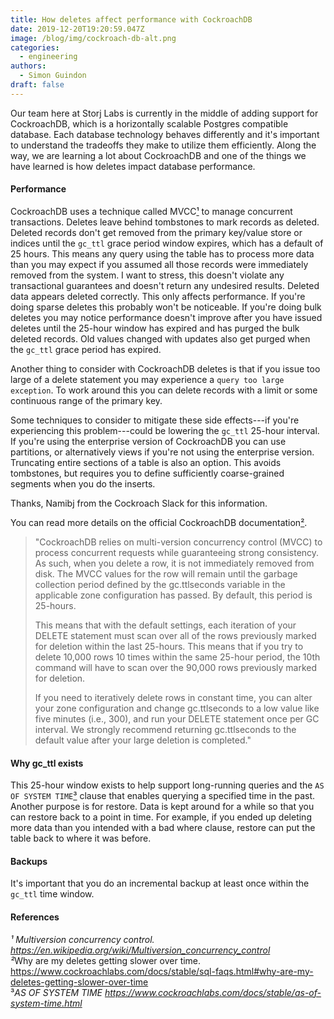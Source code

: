 ```yaml
---
title: How deletes affect performance with CockroachDB
date: 2019-12-20T19:20:59.047Z
image: /blog/img/cockroach-db-alt.png
categories:
  - engineering
authors:
  - Simon Guindon
draft: false
---
```

Our team here at Storj Labs is currently in the middle of adding support for CockroachDB, which is a horizontally scalable Postgres compatible database. Each database technology behaves differently and it's important to understand the tradeoffs they make to utilize them efficiently. Along the way, we are learning a lot about CockroachDB and one of the things we have learned is how deletes impact database performance.

#### Performance

CockroachDB uses a technique called MVCC[¹](https://en.wikipedia.org/wiki/Multiversion_concurrency_control) to manage concurrent transactions. Deletes leave behind tombstones to mark records as deleted. Deleted records don't get removed from the primary key/value store or indices until the `gc_ttl` grace period window expires, which has a default of 25 hours. This means any query using the table has to process more data than you may expect if you assumed all those records were immediately removed from the system. I want to stress, this doesn't violate any transactional guarantees and doesn't return any undesired results. Deleted data appears deleted correctly. This only affects performance. If you're doing sparse deletes this probably won't be noticeable. If you're doing bulk deletes you may notice performance doesn't improve after you have issued deletes until the 25-hour window has expired and has purged the bulk deleted records. Old values changed with updates also get purged when the `gc_ttl` grace period has expired.

Another thing to consider with CockroachDB deletes is that if you issue too large of a delete statement you may experience a `query too large exception`. To work around this you can delete records with a limit or some continuous range of the primary key.

Some techniques to consider to mitigate these side effects---if you're experiencing this problem---could be lowering the `gc_ttl` 25-hour interval. If you're using the enterprise version of CockroachDB you can use partitions, or alternatively views if you're not using the enterprise version. Truncating entire sections of a table is also an option. This avoids tombstones, but requires you to define sufficiently coarse-grained segments when you do the inserts.

Thanks, Namibj from the Cockroach Slack for this information.

You can read more details on the official CockroachDB documentation[²](https://www.cockroachlabs.com/docs/stable/sql-faqs.html#why-are-my-deletes-getting-slower-over-time).

> "CockroachDB relies on multi-version concurrency control (MVCC) to process concurrent requests while guaranteeing strong consistency. As such, when you delete a row, it is not immediately removed from disk. The MVCC values for the row will remain until the garbage collection period defined by the gc.ttlseconds variable in the applicable zone configuration has passed. By default, this period is 25-hours.
>
> This means that with the default settings, each iteration of your DELETE statement must scan over all of the rows previously marked for deletion within the last 25-hours. This means that if you try to delete 10,000 rows 10 times within the same 25-hour period, the 10th command will have to scan over the 90,000 rows previously marked for deletion.
>
> If you need to iteratively delete rows in constant time, you can alter your zone configuration and change gc.ttlseconds to a low value like five minutes (i.e., 300), and run your DELETE statement once per GC interval. We strongly recommend returning gc.ttlseconds to the default value after your large deletion is completed."

#### Why gc_ttl exists

This 25-hour window exists to help support long-running queries and the `AS OF SYSTEM TIME`[³](https://www.cockroachlabs.com/docs/stable/as-of-system-time.html) clause that enables querying a specified time in the past. Another purpose is for restore. Data is kept around for a while so that you can restore back to a point in time. For example, if you ended up deleting more data than you intended with a bad where clause, restore can put the table back to where it was before.

#### Backups

It's important that you do an incremental backup at least once within the `gc_ttl` time window.

#### References

*¹ Multiversion concurrency control. <https://en.wikipedia.org/wiki/Multiversion_concurrency_control><br>²*Why are my deletes getting slower over time. <https://www.cockroachlabs.com/docs/stable/sql-faqs.html#why-are-my-deletes-getting-slower-over-time><br>³*AS OF SYSTEM TIME <https://www.cockroachlabs.com/docs/stable/as-of-system-time.html>*
